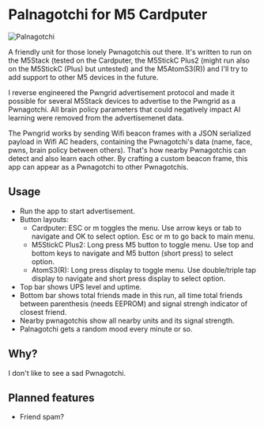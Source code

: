 # Palnagotchi for M5 Cardputer

![Palnagotchi](https://github.com/viniciusbo/m5-palnagotchi/blob/master/palnagotchi.jpg?raw=true)

A friendly unit for those lonely Pwnagotchis out there. It's written to run on the M5Stack (tested on the Cardputer, the M5StickC Plus2 (might run also on the M5StickC (Plus) but untested) and the M5AtomS3(R)) and I'll try to add support to other M5 devices in the future.

I reverse engineered the Pwngrid advertisement protocol and made it possible for several M5Stack devices to advertise to the Pwngrid as a Pwnagotchi. All brain policy parameters that could negatively impact AI learning were removed from the advertisemenet data.

The Pwngrid works by sending Wifi beacon frames with a JSON serialized payload in Wifi AC headers, containing the Pwnagotchi's data (name, face, pwns, brain policy between others). That's how nearby Pwnagotchis can detect and also learn each other. By crafting a custom beacon frame, this app can appear as a Pwnagotchi to other Pwnagotchis.

## Usage

- Run the app to start advertisement.
- Button layouts:
  - Cardputer: ESC or m toggles the menu. Use arrow keys or tab to navigate and OK to select option. Esc or m to go back to main menu.
  - M5StickC Plus2: Long press M5 button to toggle menu. Use top and bottom keys to navigate and M5 button (short press) to select option.
  - AtomS3(R): Long press display to toggle menu. Use double/triple tap display to navigate and short press display to select option.
- Top bar shows UPS level and uptime.
- Bottom bar shows total friends made in this run, all time total friends between parenthesis (needs EEPROM) and signal strengh indicator of closest friend.
- Nearby pwnagotchis show all nearby units and its signal strength.
- Palnagotchi gets a random mood every minute or so.

## Why?

I don't like to see a sad Pwnagotchi.

## Planned features

- Friend spam?

